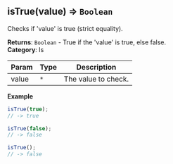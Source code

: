 <a name="isTrue"></a>

## isTrue(value) ⇒ <code>Boolean</code>
Checks if 'value' is true (strict equality).

**Returns**: <code>Boolean</code> - True if the 'value' is true, else false.  
**Category**: Is  

| Param | Type | Description |
| --- | --- | --- |
| value | <code>\*</code> | The value to check. |

**Example**  
```js
isTrue(true);
// -> true

isTrue(false);
// -> false

isTrue();
// -> false
```
